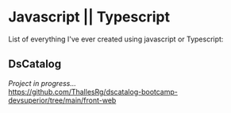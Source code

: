 # Javascript || Typescript
List of everything I've ever created using javascript or Typescript:

## DsCatalog
*Project in progress...* </br>
https://github.com/ThallesRg/dscatalog-bootcamp-devsuperior/tree/main/front-web
